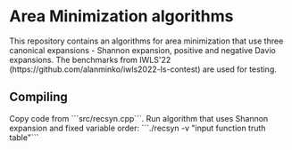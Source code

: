 <h1>Area Minimization algorithms</h1>
This repository contains an algorithms for area minimization that use three canonical expansions - Shannon expansion, positive and negative Davio expansions.
The benchmarks from IWLS'22 (https://github.com/alanminko/iwls2022-ls-contest) are used for testing.
<h2>Compiling</h2>
Copy code from ```src/recsyn.cpp```.
Run algorithm that uses Shannon expansion and fixed variable order: ```./recsyn -v "input function truth table"```

